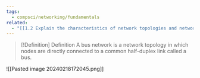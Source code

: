 ```yaml
---
tags:
  - compsci/networking/fundamentals
related:
  - "[[1.2 Explain the characteristics of network topologies and network types]]"
---
```



> [!Definition] Definition
> A bus network is a network topology in which nodes are directly connected to a common half-duplex link called a bus.

![[Pasted image 20240218172045.png]]


